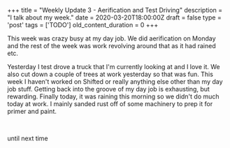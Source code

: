 
+++
title = "Weekly Update 3 - Aerification and Test Driving"
description = "I talk about my week."
date = 2020-03-20T18:00:00Z
draft = false
type = 'post'
tags = ['TODO']
old_content_duration = 0
+++

<p>This week was crazy busy at my day job. We did aerification on Monday and the rest of the week was work revolving around that as it had rained etc.</p>
<p>Yesterday I test drove a truck that I'm currently looking at and I love it. We also cut down a couple of trees at work yesterday so that was fun. This week I haven't worked on Shifted or really anything else other than my day job stuff. Getting back into the groove of my day job is exhausting, but rewarding. Finally today, it was raining this morning so we didn't do much today at work. I mainly sanded rust off of some machinery to prep it for primer and paint.</p>
<p>&nbsp;</p>
<p>until next time</p>
    